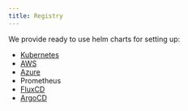 ```yaml
---
title: Registry
---
```


We provide ready to use helm charts for setting up:

- [Kubernetes](/registry/kubernetes)
- [AWS](/registry/aws)
- [Azure](/registry/azure)
- Prometheus
- [FluxCD](/registry/fluxcd)
- [ArgoCD](/registry/argocd)
